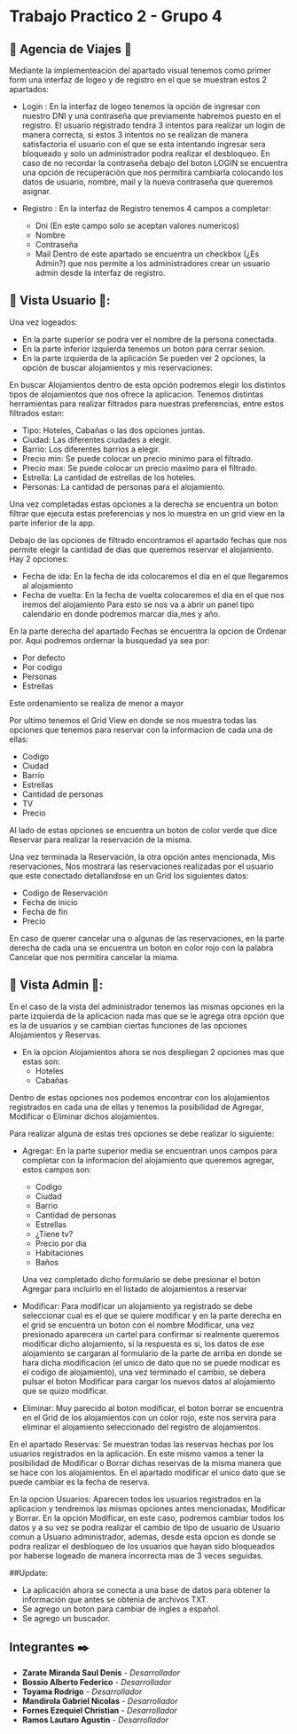 # Trabajo Practico 2 - Grupo 4

## 🏨 Agencia de Viajes 🏨

Mediante la implementeacion del apartado visual tenemos como primer form una interfaz de logeo y de registro en el que se muestran estos 2 apartados:

* Login :
En la interfaz de logeo tenemos la opción de ingresar con nuestro DNI y una contraseña que previamente habremos puesto en el registro. El usuario registrado tendra 3 intentos para realizar un login de manera correcta, si estos 3 intentos no se realizan de manera satisfactoria el usuario con el que se esta intentando ingresar sera bloqueado y solo un administrador podra realizar el desbloqueo. 
En caso de no recordar la contraseña debajo del boton LOGIN se encuentra una opción de recuperación que nos permitira cambiarla colocando los datos de usuario, nombre, mail y la nueva contraseña que queremos asignar.

* Registro :
En la interfaz de Registro tenemos 4 campos a completar:
  * Dni (En este campo solo se aceptan valores numericos)
  * Nombre
  * Contraseña
  * Mail
Dentro de este apartado se encuentra un checkbox (¿Es Admin?) que nos permite a los administradores crear un usuario admin desde la interfaz de registro.

## 👤 Vista Usuario 👤:
Una vez logeados: 
- En la parte superior se podra ver el nombre de la persona conectada.
- En la parte inferior izquierda tenemos un boton para cerrar sesion. 
- En la parte izquierda de la aplicación Se pueden ver 2 opciones, la opción de buscar alojamientos y mis reservaciones:

En buscar Alojamientos dentro de esta opción podremos elegir los distintos tipos de alojamientos que nos ofrece la aplicacion. Tenemos distintas herramientas para realizar filtrados para nuestras preferencias, entre estos filtrados estan: 
  
  * Tipo: Hoteles, Cabañas o las dos opciones juntas.
  * Ciudad: Las diferentes ciudades a elegir.
  * Barrio: Los diferentes barrios a elegir.
  * Precio min: Se puede colocar un precio minimo para el filtrado.
  * Precio max: Se puede colocar un precio maximo para el filtrado.
  * Estrella: La cantidad de estrellas de los hoteles.
  * Personas: La cantidad de personas para el alojamiento.

  Una vez completadas estas opciones a la derecha se encuentra un boton filtrar que ejecuta estas preferencias y nos lo muestra en un grid view en la parte inferior de la app.

  Debajo de las opciones de filtrado encontramos el apartado fechas que nos permite elegir la cantidad de dias que queremos reservar el alojamiento. Hay 2 opciones:
  
  * Fecha de ida: En la fecha de ida colocaremos el dia en el que llegaremos al alojamiento 
  * Fecha de vuelta: En la fecha de vuelta colocaremos el dia en el que nos iremos del alojamiento
  Para esto se nos va a abrir un panel tipo calendario en donde podremos marcar dia,mes y año.

  En la parte derecha del apartado Fechas se encuentra la opcion de Ordenar por. Aqui podremos ordernar la busquedad ya sea por: 
   * Por defecto
   * Por codigo
   * Personas
   * Estrellas
  
  Este ordenamiento se realiza de menor a mayor

  Por ultimo tenemos el Grid View en donde se nos muestra todas las opciones que tenemos para reservar con la informacion de cada una de ellas:
   * Codigo
   * Ciudad
   * Barrio 
   * Estrellas
   * Cantidad de personas
   * TV
   * Precio 

   Al lado de estas opciones se encuentra un boton de color verde que dice Reservar para realizar la reservación de la misma. 

  Una vez terminada la Reservación, la otra opción antes mencionada, Mis reservaciones, Nos mostrara las reservaciones realizadas por el usuario que este conectado detallandose en un Grid los siguientes datos: 
  * Codigo de Reservación
  * Fecha de inicio
  * Fecha de fin
  * Precio

  En caso de querer cancelar una o algunas de las reservaciones, en la parte derecha de cada una se encuentra un boton en color rojo con la palabra Cancelar que nos permitira cancelar la misma.
 
 ## 👑 Vista Admin 👑:
En el caso de la vista del administrador tenemos las mismas opciones en la parte izquierda de la aplicacion nada mas que se le agrega otra opción que es la de usuarios y se cambian ciertas funciones de las opciones Alojamientos y Reservas.

- En la opcion Alojamientos ahora se nos despliegan 2 opciones mas que estas son:
  * Hoteles
  * Cabañas

Dentro de estas opciones nos podemos encontrar con los alojamientos registrados en cada una de ellas y tenemos la posibilidad de Agregar, Modificar o Eliminar dichos alojamientos.

Para realizar alguna de estas tres opciones se debe realizar lo siguiente:

 * Agregar: 
   En la parte superior media se encuentran unos campos para completar con la informacion del alojamiento que queremos agregar, estos campos son:
   * Codigo
   * Ciudad
   * Barrio
   * Cantidad de personas
   * Estrellas
   * ¿Tiene tv?
   * Precio por dia
   * Habitaciones
   * Baños

   Una vez completado dicho formulario se debe presionar el boton Agregar para incluirlo en el listado de alojamientos a reservar

 * Modificar:
   Para modificar un alojamiento ya registrado se debe seleccionar cual es el que se quiere modificar y en la parte derecha en el grid se encuentra un boton con el nombre Modificar, una vez presionado aparecera un cartel para confirmar si realmente queremos modificar dicho alojamiento, si la respuesta es si, los datos de ese alojamiento se cargaran al formulario de la parte de arriba en donde se hara dicha modificacion (el unico de dato que no se puede modicar es el codigo de alojamiento), una vez terminado el cambio, se debera pulsar el boton Modificar para cargar los nuevos datos al alojamiento que se quizo modificar.

 * Eliminar:
   Muy parecido al boton modificar, el boton borrar se encuentra en el Grid de los alojamientos con un color rojo, este nos servira para eliminar el alojamiento seleccionado del registro de alojamientos.

 En el apartado Reservas:
 Se muestran todas las reservas hechas por los usuarios registrados en la aplicación. En este mismo vamos a tener la posibilidad de Modificar o Borrar dichas reservas de la misma manera que se hace con los alojamientos. En el apartado modificar el unico dato que se puede cambiar es la fecha de reserva.

 En la opcion Usuarios:
 Aparecen todos los usuarios registrados en la aplicacion y tendremos las mismas opciones antes mencionadas, Modificar y Borrar.
  En la opción Modificar, en este caso, podremos cambiar todos los datos y a su vez se podra realizar el cambio de tipo de usuario de Usuario comun a Usuario administrador, ademas, desde esta opcion es donde se podra realizar el desbloqueo de los usuarios que hayan sido bloqueados por haberse logeado de manera incorrecta mas de 3 veces seguidas. 

 ##Update:
 - La aplicación ahora se conecta a una base de datos para obtener la información que antes se obtenia de archivos TXT.
 - Se agrego un boton para cambiar de ingles a español.
 - Se agrego un buscador.


## Integrantes ✒️

* **Zarate Miranda Saul Denis** - *Desarrollador*
* **Bossio Alberto Federico** - *Desarrollador*
* **Toyama Rodrigo** - *Desarrollador*
* **Mandirola Gabriel Nicolas** - *Desarrollador*
* **Fornes Ezequiel Christian** - *Desarrollador*
* **Ramos Lautaro Agustin** - *Desarrollador*

